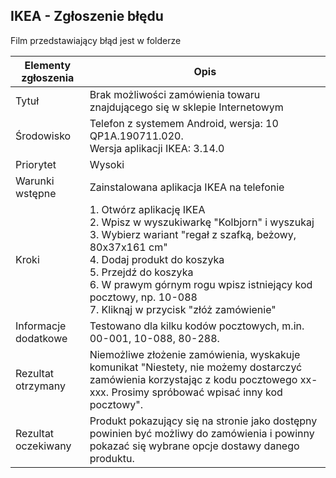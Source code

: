 ## IKEA - Zgłoszenie błędu

Film przedstawiający błąd jest w folderze


| Elementy zgłoszenia | Opis |
| -------------------------------- |  -------------------------------- |
| Tytuł | Brak możliwości zamówienia towaru znajdującego się w sklepie Internetowym |
| Środowisko | Telefon z systemem Android, wersja: 10 QP1A.190711.020. <br> Wersja aplikacji IKEA: 3.14.0 |
| Priorytet	| Wysoki |
| Warunki wstępne | Zainstalowana aplikacja IKEA na telefonie |
| Kroki| 1. Otwórz aplikację IKEA <br> 2. Wpisz w wyszukiwarkę "Kolbjorn" i wyszukaj <br> 3. Wybierz wariant "regał z szafką, beżowy, 80x37x161 cm" <br> 4. Dodaj produkt do koszyka <br> 5. Przejdź do koszyka <br> 6. W prawym górnym rogu wpisz istniejący kod pocztowy, np. 10-088 <br> 7. Kliknąj w przycisk "złóż zamówienie" |
| Informacje dodatkowe | Testowano dla kilku kodów pocztowych, m.in. 00-001, 10-088, 80-288. |
| Rezultat otrzymany | Niemożliwe złożenie zamówienia, wyskakuje komunikat "Niestety, nie możemy dostarczyć zamówienia korzystając z kodu pocztowego xx-xxx. Prosimy spróbować wpisać inny kod pocztowy". |
| Rezultat oczekiwany |	Produkt pokazujący się na stronie jako dostępny powinien być możliwy do zamówienia i powinny pokazać się wybrane opcje dostawy danego produktu. |
